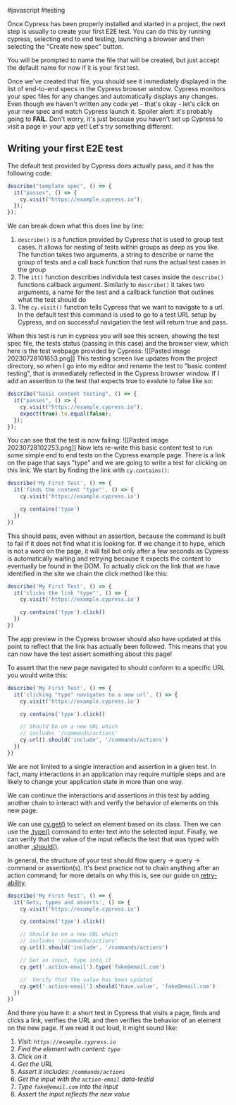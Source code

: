 #javascript #testing 

Once Cypress has been properly installed and started in a project, the next step is usually to create your first E2E test. You can do this by running cypress, selecting end to end testing, launching a browser and then selecting the "Create new spec" button.

You will be prompted to name the file that will be created, but just accept the default name for now if it is your first test.

Once we've created that file, you should see it immediately displayed in the list of end-to-end specs in the Cypress browser window. Cypress monitors your spec files for any changes and automatically displays any changes. Even though we haven't written any code yet - that's okay - let's click on your new spec and watch Cypress launch it. Spoiler alert: it's probably going to **FAIL**. Don't worry, it's just because you haven't set up Cypress to visit a page in your app yet! Let's try something different.

## Writing your first E2E test
The default test provided by Cypress does actually pass, and it has the following code:
```typescript
describe("template spec", () => {
  it("passes", () => {
    cy.visit("https://example.cypress.io");
  });
});
```
We can break down what this does line by line:
1. `describe()` is a function provided by Cypress that is used to group test cases. It allows for nesting of tests within groups as deep as you like. The function takes two arguments, a string to describe or name the group of tests and a call back function that runs the actual test cases in the group
2. The `it()` function describes individula test cases inside the `describe()` functions callback argument. Similarly to `describe()` it takes two arguments, a name for the test and a callback function that outlines what the test should do
3. The `cy.visit()` function tells Cypress that we want to navigate to a url. In the default test this command is used to go to a test URL setup by Cypress, and on successful navigation the test will return true and pass.

When this test is run in cypress you will see this screen, showing the test spec file, the tests status (passing in this case) and the browser view, which here is the test webpage provided by Cypress:
![[Pasted image 20230728101653.png]]
This testing screen live updates from the project directory, so when I go into my editor and rename the test to "basic content testing", that is immediately reflected in the Cypress browser window. If I add an assertion to the test that expects true to evalute to false like so:
```typescript
describe("basic content testing", () => {
  it("passes", () => {
    cy.visit("https://example.cypress.io");
    expect(true).to.equal(false);
  });
});
```
You can see that the test is now failing:
![[Pasted image 20230728102253.png]]
Now lets re-write this basic content test to run some simple end to end tests on the Cypress example page. There is a link on the page that says "type" and we are going to write a test for clicking on this link. We start by finding the link with `cy.contains()`:
```typescript
describe('My First Test', () => {
  it('finds the content "type"', () => {
    cy.visit('https://example.cypress.io')

    cy.contains('type')
  })
})
```
This should pass, even without an assertion, because the command is built to fail if it does not find what it is looking for. If we change it to hype, which is not a word on the page, it will fail but only after a few seconds as Cypress is automatically waiting and retrying because it expects the content to eventually be found in the DOM. To actually click on the link that we have identified in the site we chain the click method like this:
```typescript
describe('My First Test', () => {
  it('clicks the link "type"', () => {
    cy.visit('https://example.cypress.io')

    cy.contains('type').click()
  })
})
```
The app preview in the Cypress browser should also have updated at this point to reflect that the link has actually been followed. This means that you can now have the test assert something about this page!

To assert that the new page navigated to should conform to a specific URL you would write this:
```typescript
describe('My First Test', () => {
  it('clicking "type" navigates to a new url', () => {
    cy.visit('https://example.cypress.io')

    cy.contains('type').click()

    // Should be on a new URL which
    // includes '/commands/actions'
    cy.url().should('include', '/commands/actions')
  })
})
```
We are not limited to a single interaction and assertion in a given test. In fact, many interactions in an application may require multiple steps and are likely to change your application state in more than one way.

We can continue the interactions and assertions in this test by adding another chain to interact with and verify the behavior of elements on this new page.

We can use [cy.get()](https://docs.cypress.io/api/commands/get) to select an element based on its class. Then we can use the [.type()](https://docs.cypress.io/api/commands/type) command to enter text into the selected input. Finally, we can verify that the value of the input reflects the text that was typed with another [.should()](https://docs.cypress.io/api/commands/should).

In general, the structure of your test should flow query -> query -> command or assertion(s). It's best practice not to chain anything after an action command; for more details on why this is, see our guide on [retry-ability](https://docs.cypress.io/guides/core-concepts/retry-ability).
```typescript
describe('My First Test', () => {
  it('Gets, types and asserts', () => {
    cy.visit('https://example.cypress.io')

    cy.contains('type').click()

    // Should be on a new URL which
    // includes '/commands/actions'
    cy.url().should('include', '/commands/actions')

    // Get an input, type into it
    cy.get('.action-email').type('fake@email.com')

    //  Verify that the value has been updated
    cy.get('.action-email').should('have.value', 'fake@email.com')
  })
})
```
And there you have it: a short test in Cypress that visits a page, finds and clicks a link, verifies the URL and then verifies the behavior of an element on the new page. If we read it out loud, it might sound like:
1. _Visit: `https://example.cypress.io`_
2. _Find the element with content: `type`_
3. _Click on it_
4. _Get the URL_
5. _Assert it includes: `/commands/actions`_
6. _Get the input with the `action-email` data-testid_
7. _Type `fake@email.com` into the input_
8. _Assert the input reflects the new value_